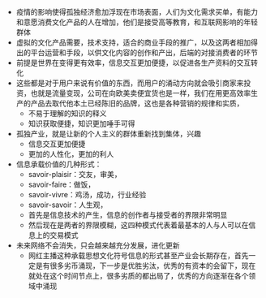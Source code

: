 - 疫情的影响使得孤独经济愈加浮现在市场表面，人们为文化需求买单，有能力和意愿消费文化产品的人在增加，他们是接受高等教育，和互联网影响的年轻群体
- 虚拟的文化产品需要，技术支持，适合的商业手段的推广，以及这两者相加得出的平台运营和手段，以供文化内容的创作和产出，后端的对接消费者的环节
- 前提是世界在变得更有效率，信息交互更加便捷，以促进各生产资料的交互转化
- 这些都是对于用户来说有价值的东西，而用户的涌动方向就会吸引商家来投资，也就是流量变现，公司在向欧美卖便宜货也是一样，我们在用更高效率生产的产品去取代他本土已经陈旧的品牌，这也是各种营销的规律和实质，
	- 不易于理解的知识的释义
	- 知识获取便捷，知识更加唾手可得
- 孤独产业，就是让新的个人主义的群体重新找到集体，兴趣
	- 信息交互更加便捷
	- 更加的人性化，更加的利人
- 信息承载价值的几种形式：
	- savoir-plaisir：交友，审美，
	- savoir-faire：做饭，
	- savoir-vivre：鸡汤，成功，行业经验
	- savoir-savoir：人生观，
	- 首先是信息技术的产生，信息的创作者与接受者的界限非常明显
	- 然后现在是两者的界限模糊，这四种模式代表着最基本的人与人可以在信息上的交易模式
- 未来网络不会消失，只会越来越充分发展，进化更新
	- 网红主播这种承载思想文化符号信息的形式甚至产业会长期存在，首先一定是有很多劣币涌现，下一步是优胜劣汰，优秀的有资本的会留下，现在就处在这个时间节点上，很多劣质的都出局了，优秀的方向逐渐在各个领域中涌现